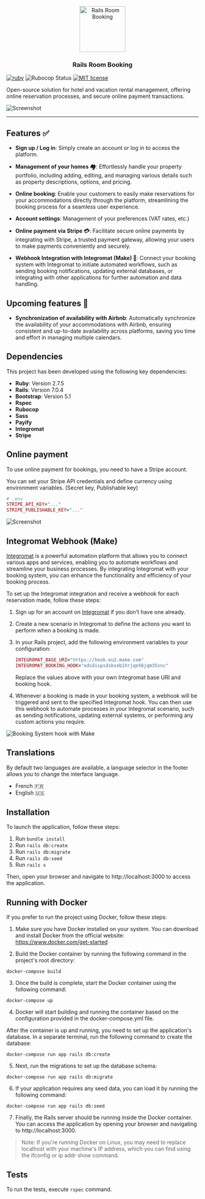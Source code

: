 <p align="center">
  <img src="app/assets/images/logo.svg" alt="Rails Room Booking" width="120">
</p>

<h3 align="center">Rails Room Booking</h3>

<span>[![ruby](https://img.shields.io/badge/ruby-2.7.5%20*-ruby.svg?colorA=D30001&colorB=DF3B3C)](https://github.com/andrewdsilva/rails-room-booking)</span> <span>
![Rubocop Status](https://img.shields.io/badge/rubocop-passing-rubocop.svg?colorA=1f7a1f&colorB=2aa22a)</span> <span>
[![MIT license](https://img.shields.io/badge/license-MIT-mit.svg?colorA=1f7a1f&colorB=2aa22a)](http://opensource.org/licenses/MIT)</span>

Open-source solution for hotel and vacation rental management, offering online reservation processes, and secure online payment transactions.

![Screenshot](./app/assets/images/screenshot.png)

___

## Features ✅

- **Sign up / Log in**: Simply create an account or log in to access the platform.

- **Management of your homes 🏘️**: Effortlessly handle your property portfolio, including adding, editing, and managing various details such as property descriptions, options, and pricing.

- **Online booking**: Enable your customers to easily make reservations for your accommodations directly through the platform, streamlining the booking process for a seamless user experience.

- **Account settings**: Management of your preferences (VAT rates, etc.)

- **Online payment via Stripe 💳**: Facilitate secure online payments by integrating with Stripe, a trusted payment gateway, allowing your users to make payments conveniently and securely.

- **Webhook Integration with Integromat (Make) 🤖**: Connect your booking system with Integromat to initiate automated workflows, such as sending booking notifications, updating external databases, or integrating with other applications for further automation and data handling.

## Upcoming features 🚀

- **Synchronization of availability with Airbnb**: Automatically synchronize the availability of your accommodations with Airbnb, ensuring consistent and up-to-date availability across platforms, saving you time and effort in managing multiple calendars.

## Dependencies

This project has been developed using the following key dependencies:

- **Ruby**: Version 2.7.5
- **Rails**: Version 7.0.4
- **Bootstrap**: Version 5.1
- **Rspec**
- **Rubocop**
- **Sass**
- **Payify**
- **Integromat**
- **Stripe**

## Online payment

To use online payment for bookings, you need to have a Stripe account.

You can set your Stripe API credentials and define currency using environment variables. (Secret key, Publishable key)

```ruby
# .env
STRIPE_API_KEY="..."
STRIPE_PUBLISHABLE_KEY="..."
```

![Screenshot](./app/assets/images/screenshot-payment.png)

## Integromat Webhook (Make)

[Integromat](https://www.make.com/en) is a powerful automation platform that allows you to connect various apps and services, enabling you to automate workflows and streamline your business processes. By integrating Integromat with your booking system, you can enhance the functionality and efficiency of your booking process.

To set up the Integromat integration and receive a webhook for each reservation made, follow these steps:

1. Sign up for an account on [Integromat](https://www.make.com/) if you don't have one already.

2. Create a new scenario in Integromat to define the actions you want to perform when a booking is made.

3. In your Rails project, add the following environment variables to your configuration:

   ```ruby
   INTEGROMAT_BASE_URI="https://hook.eu2.make.com"
   INTEGROMAT_BOOKING_HOOK="odsdispsdsbseb1hrjqe56jqm35snc"
   ```

   Replace the values above with your own Integromat base URI and booking hook.

4. Whenever a booking is made in your booking system, a webhook will be triggered and sent to the specified Integromat hook. You can then use this webhook to automate processes in your Integromat scenario, such as sending notifications, updating external systems, or performing any custom actions you require.

![Booking System hook with Make](./app/assets/images/screenshot-make.png)

## Translations

By default two languages are available, a language selector in the footer allows you to change the interface language.

- French 🇫🇷
- English 🇺🇸

## Installation

To launch the application, follow these steps:

1. Run `bundle install`
2. Run `rails db:create`
3. Run `rails db:migrate`
4. Run `rails db:seed`
6. Run `rails s`

Then, open your browser and navigate to http://localhost:3000 to access the application.

## Running with Docker
If you prefer to run the project using Docker, follow these steps:

1. Make sure you have Docker installed on your system. You can download and install Docker from the official website: https://www.docker.com/get-started


2. Build the Docker container by running the following command in the project's root directory:

```shell
docker-compose build
```

3. Once the build is complete, start the Docker container using the following command:

```shell
docker-compose up
```

4. Docker will start building and running the container based on the configuration provided in the docker-compose.yml file.

After the container is up and running, you need to set up the application's database. In a separate terminal, run the following command to create the database:

```shell
docker-compose run app rails db:create
```

5. Next, run the migrations to set up the database schema:

```shell
docker-compose run app rails db:migrate
```

6. If your application requires any seed data, you can load it by running the following command:

```shell
docker-compose run app rails db:seed
```

7. Finally, the Rails server should be running inside the Docker container. You can access the application by opening your browser and navigating to http://localhost:3000.

> Note: If you're running Docker on Linux, you may need to replace localhost with your machine's IP address, which you can find using the ifconfig or ip addr show command.

## Tests

To run the tests, execute `rspec` command.
